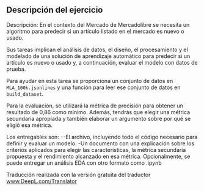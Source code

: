 Descripción del ejercicio
--------------------

Descripción:
En el contexto del Mercado de Mercadolibre se necesita un algoritmo para predecir si un artículo listado en el mercado es nuevo o usado.

Sus tareas implican el análisis de datos, el diseño, el procesamiento y el modelado de una solución de aprendizaje automático 
para predecir si un artículo es nuevo o usado y, a continuación, evaluar el modelo con datos de prueba.

Para ayudar en esta tarea se proporciona un conjunto de datos en `MLA_100k.jsonlines` y una función para leer ese conjunto de datos en `build_dataset`.

Para la evaluación, se utilizará la métrica de precisión para obtener un resultado de 0,86 como mínimo. 
Además, tendrás que elegir una métrica secundaria apropiada y también elaborar un argumento sobre por qué se eligió esa métrica.

Los entregables son:
--El archivo, incluyendo todo el código necesario para definir y evaluar un modelo.
-Un documento con una explicación sobre los criterios aplicados para elegir las características, 
  la métrica secundaria propuesta y el rendimiento alcanzado en esa métrica. 
  Opcionalmente, se puede entregar un análisis EDA con otro formato como .ipynb


Traducción realizada con la versión gratuita del traductor www.DeepL.com/Translator